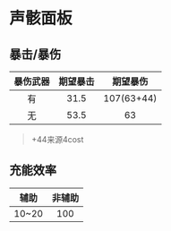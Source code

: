# 声骸面板

## 暴击/暴伤
|暴伤武器|期望暴击|期望暴伤|
|:-:|:-:|:-:|
|有|31.5|107(63+44)|
|无|53.5|63|

> +44来源4cost

## 充能效率
|辅助|非辅助|
|:-:|:-:|
|10~20|100|